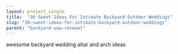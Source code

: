 ```yaml
---
layout: project_single
title:  "30 Sweet Ideas For Intimate Backyard Outdoor Weddings"
slug: "30-sweet-ideas-for-intimate-backyard-outdoor-weddings"
parent: "backyard-vow-renewal"
---
```

awesome backyard wedding altar and arch ideas